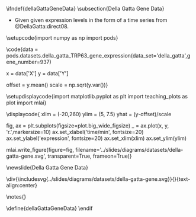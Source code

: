 \ifndef{dellaGattaGeneData}
\subsection{Della Gatta Gene Data}

* Given given expression levels in the form of a time series from @DellaGatta:direct08. 

\setupcode{import numpy as np
import pods}

\code{data = pods.datasets.della_gatta_TRP63_gene_expression(data_set='della_gatta',gene_number=937)

x = data['X']
y = data['Y']

offset = y.mean()
scale = np.sqrt(y.var())}

\setupdisplaycode{import matplotlib.pyplot as plt
import teaching_plots as plot
import mlai}

\displaycode{
xlim = (-20,260)
ylim = (5, 7.5)
yhat = (y-offset)/scale

fig, ax = plt.subplots(figsize=plot.big_wide_figsize)
_ = ax.plot(x, y, 'r.',markersize=10)
ax.set_xlabel('time/min', fontsize=20)
ax.set_ylabel('expression', fontsize=20)
ax.set_xlim(xlim)
ax.set_ylim(ylim)

mlai.write_figure(figure=fig, 
                  filename='../slides/diagrams/datasets/della-gatta-gene.svg', 
				  transparent=True, 
				  frameon=True)}

\newslide{Della Gatta Gene Data}

\div{\includesvg{../slides/diagrams/datasets/della-gatta-gene.svg}}{}{text-align:center}

\notes{}

\define{dellaGattaGeneData}
\endif
